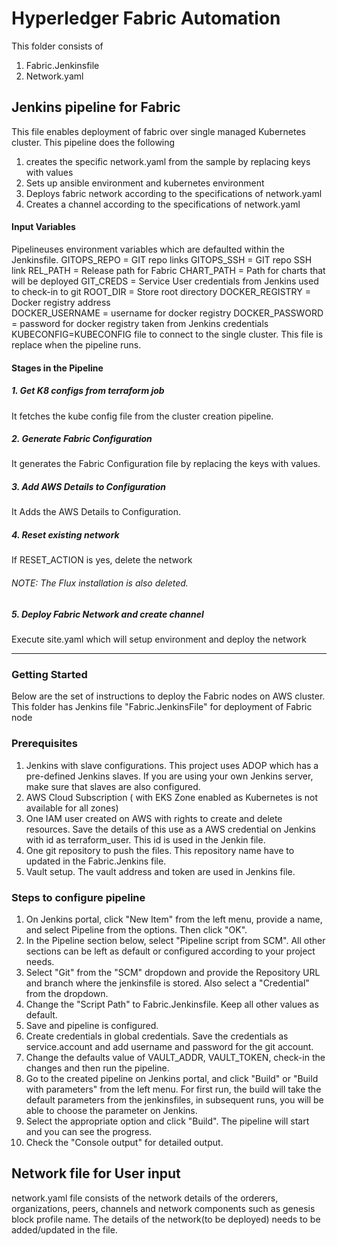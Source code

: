 # Hyperledger Fabric Automation
This folder consists of 
1. Fabric.Jenkinsfile
2. Network.yaml


## Jenkins pipeline for Fabric
This file enables deployment of fabric over single managed Kubernetes cluster. 
This pipeline does the following
 1. creates the specific network.yaml from the sample by replacing keys with values
 2. Sets up ansible environment and kubernetes environment
 3. Deploys fabric network according to the specifications of network.yaml
 4. Creates a channel according to the specifications of network.yaml

#### Input Variables
Pipelineuses environment variables which are defaulted within the Jenkinsfile.
    GITOPS_REPO = GIT repo links
    GITOPS_SSH = GIT repo SSH link
    REL_PATH = Release path for Fabric
    CHART_PATH = Path for charts that will be deployed
    GIT_CREDS = Service User credentials from Jenkins used to check-in to git
    ROOT_DIR = Store root directory
    DOCKER_REGISTRY = Docker registry address		    
    DOCKER_USERNAME = username for docker registry 
    DOCKER_PASSWORD = password for docker registry taken from Jenkins credentials
    KUBECONFIG=KUBECONFIG file to connect to the single cluster. This file is replace when the pipeline runs.

#### Stages in the Pipeline

##### 1. Get K8 configs from terraform job
It fetches the kube config file from the cluster creation pipeline.
##### 2. Generate Fabric Configuration
It generates the Fabric Configuration file by replacing the keys with values.
##### 3. Add AWS Details to Configuration
It Adds the AWS Details to Configuration.
##### 4. Reset existing network
If RESET_ACTION is yes, delete the network
###### NOTE: The Flux installation is also deleted.
##### 5. Deploy Fabric Network and create channel
Execute site.yaml which will setup environment and deploy the network

-------

### Getting Started
Below are the set of instructions to deploy the Fabric nodes on AWS cluster. This folder has Jenkins file "Fabric.JenkinsFile" for deployment of Fabric node 

### Prerequisites
1. Jenkins with slave configurations. This project uses ADOP which has a pre-defined Jenkins slaves. If you are using your own Jenkins server, make sure that slaves are also configured.
2. AWS Cloud Subscription ( with EKS Zone enabled as Kubernetes is not available for all zones)
3. One IAM user created on AWS with rights to create and delete resources. Save the details of this use as a AWS credential on Jenkins with id as terraform_user. This id is used in the Jenkin file.
4. One git repository to  push the  files. This repository name have to updated  in the Fabric.Jenkins file.
5. Vault setup. The vault address and token are used in Jenkins file. 

### Steps to configure pipeline
1. On Jenkins portal, click "New Item" from the left menu, provide a name, and select Pipeline from the options. Then click "OK".
2. In the Pipeline section below, select "Pipeline script from SCM". All other sections can be left as default or configured according to your project needs.
3. Select "Git" from the "SCM" dropdown and provide the Repository URL and branch where the jenkinsfile is stored. Also select a "Credential" from the dropdown.
4. Change the "Script Path" to Fabric.Jenkinsfile. Keep all other values as default.
5. Save and pipeline is configured.
6. Create credentials in global credentials. Save the credentials as service.account and add  username and password for the git account.
7. Change the defaults value of  VAULT_ADDR, VAULT_TOKEN, check-in the changes and then run the pipeline.
8. Go to the created pipeline on Jenkins portal, and click "Build" or "Build with parameters" from the left menu. For first run, the build will take the default parameters from the jenkinsfiles, in subsequent runs, you will be able to choose the parameter on Jenkins.
9. Select the appropriate option and click "Build". The pipeline will start and you can see the progress.
10. Check the "Console output" for detailed output.

## Network file for User input
network.yaml file consists of the network details of the orderers, organizations, peers, channels and network components such as genesis block profile name. The details of the network(to be deployed) needs to be added/updated in the file.



